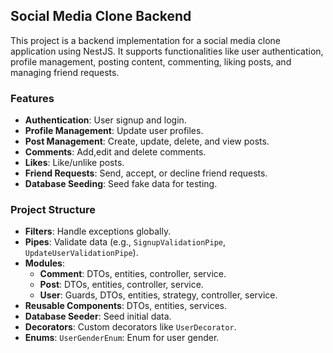 ## Social Media Clone Backend

This project is a backend implementation for a social media clone application using NestJS. It supports functionalities like user authentication, profile management, posting content, commenting, liking posts, and managing friend requests.

### Features

- **Authentication**: User signup and login.
- **Profile Management**: Update user profiles.
- **Post Management**: Create, update, delete, and view posts.
- **Comments**: Add,edit and delete comments.
- **Likes**: Like/unlike posts.
- **Friend Requests**: Send, accept, or decline friend requests.
- **Database Seeding**: Seed fake data for testing.

### Project Structure

- **Filters**: Handle exceptions globally.
- **Pipes**: Validate data (e.g., `SignupValidationPipe`, `UpdateUserValidationPipe`).
- **Modules**:
  - **Comment**: DTOs, entities, controller, service.
  - **Post**: DTOs, entities, controller, service.
  - **User**: Guards, DTOs, entities, strategy, controller, service.
- **Reusable Components**: DTOs, entities, services.
- **Database Seeder**: Seed initial data.
- **Decorators**: Custom decorators like `UserDecorator`.
- **Enums**: `UserGenderEnum`: Enum for user gender.



